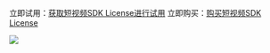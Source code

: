 立即试用：[获取短视频SDK License进行试用](https://console.cloud.tencent.com/video/license )
立即购买：[购买短视频SDK License](https://buy.cloud.tencent.com/vod?t=ugsv  )

![](https://main.qcloudimg.com/raw/b2137bd0e15717459f4186ac5fbe8053.jpg)
